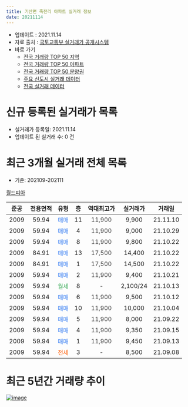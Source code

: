 ```yaml
---
title: 기산면 죽전리 아파트 실거래 정보
date: 20211114
---
```


* 업데이트 : 2021.11.14
* 자료 출처 : [국토교통부 실거래가 공개시스템](http://rt.molit.go.kr)
* 바로 가기
    * [전국 거래량 TOP 50 지역](https://apt-info.github.io/apt-trade-info/tr)
    * [전국 거래량 TOP 50 아파트](https://apt-info.github.io/apt-trade-info/ta)
    * [전국 거래량 TOP 50 분양권](https://apt-info.github.io/apt-trade-info/tb)
    * [주요 신도시 실거래 데이터](https://apt-info.github.io/apt-trade-info/newtown)
    * [전국 실거래 데이터](https://apt-info.github.io/apt-trade-info/all)



<script async src="https://pagead2.googlesyndication.com/pagead/js/adsbygoogle.js"></script>
<!-- 기본광고 -->
<ins class="adsbygoogle"
     style="display:block"
     data-ad-client="ca-pub-1142216861245946"
     data-ad-slot="4805727019"
     data-ad-format="auto"
     data-full-width-responsive="true"></ins>
<script>
     (adsbygoogle = window.adsbygoogle || []).push({});
</script>


# 신규 등록된 실거래가 목록

* 실거래가 등록일: 2021.11.14
* 업데이트 된 실거래 수: 0 건




<script async src="https://pagead2.googlesyndication.com/pagead/js/adsbygoogle.js"></script>
<!-- 기본광고 -->
<ins class="adsbygoogle"
     style="display:block"
     data-ad-client="ca-pub-1142216861245946"
     data-ad-slot="4805727019"
     data-ad-format="auto"
     data-full-width-responsive="true"></ins>
<script>
     (adsbygoogle = window.adsbygoogle || []).push({});
</script>


# 최근 3개월 실거래 전체 목록
* 기준: 202109-202111


[월드피아](https://search.naver.com/search.naver?query=%EC%9B%94%EB%93%9C%ED%94%BC%EC%95%84)

|준공|전용면적|유형|층|역대최고가|실거래가|거래일|
|:---:|:---:|:---:|:---:|:---:|:---:|:---:|
|2009|59.94|<span style="color:#4285F3">매매</span>|11|<span style="color:#444444">11,900</span>|9,900|21.11.10|
|2009|59.94|<span style="color:#4285F3">매매</span>|4|<span style="color:#444444">11,900</span>|9,000|21.10.29|
|2009|59.94|<span style="color:#4285F3">매매</span>|8|<span style="color:#444444">11,900</span>|9,800|21.10.22|
|2009|84.91|<span style="color:#4285F3">매매</span>|13|<span style="color:#444444">17,500</span>|14,400|21.10.22|
|2009|84.91|<span style="color:#4285F3">매매</span>|1|<span style="color:#444444">17,500</span>|14,500|21.10.22|
|2009|59.94|<span style="color:#4285F3">매매</span>|2|<span style="color:#444444">11,900</span>|9,400|21.10.21|
|2009|59.94|<span style="color:#34A853">월세</span>|8|<span style="color:#444444">-</span>|2,100/24|21.10.13|
|2009|59.94|<span style="color:#4285F3">매매</span>|6|<span style="color:#444444">11,900</span>|9,500|21.10.12|
|2009|59.94|<span style="color:#4285F3">매매</span>|10|<span style="color:#444444">11,900</span>|10,000|21.10.04|
|2009|59.94|<span style="color:#4285F3">매매</span>|5|<span style="color:#444444">11,900</span>|8,000|21.09.22|
|2009|59.94|<span style="color:#4285F3">매매</span>|4|<span style="color:#444444">11,900</span>|9,350|21.09.15|
|2009|59.94|<span style="color:#4285F3">매매</span>|1|<span style="color:#444444">11,900</span>|9,450|21.09.13|
|2009|59.94|<span style="color:#FF5A00">전세</span>|3|<span style="color:#444444">-</span>|8,500|21.09.08|



<script async src="https://pagead2.googlesyndication.com/pagead/js/adsbygoogle.js"></script>
<!-- 기본광고 -->
<ins class="adsbygoogle"
     style="display:block"
     data-ad-client="ca-pub-1142216861245946"
     data-ad-slot="4805727019"
     data-ad-format="auto"
     data-full-width-responsive="true"></ins>
<script>
     (adsbygoogle = window.adsbygoogle || []).push({});
</script>


# 최근 5년간 거래량 추이


<div style="width:100%;">
    <canvas id="deal_progress" height="200"></canvas>
</div>

<script>
new Chart(document.getElementById("deal_progress"), {
    type: 'line',
    data: {
        labels: ['16.01','16.02','16.03','16.04','16.05','16.06','16.07','16.08','16.09','16.10','16.11','16.12','17.01','17.02','17.03','17.04','17.05','17.06','17.07','17.08','17.09','17.10','17.11','17.12','18.01','18.02','18.03','18.04','18.05','18.06','18.07','18.08','18.09','18.10','18.11','18.12','19.01','19.02','19.03','19.04','19.05','19.06','19.07','19.08','19.09','19.10','19.12','20.01','20.02','20.03','20.04','20.05','20.06','20.07','20.08','20.09','20.10','20.11','20.12','21.01','21.02','21.03','21.04','21.05','21.06','21.07','21.08','21.09','21.10','21.11'],
        datasets: [{
            label: '매매/분양권',
            data: [2,3,4,1,3,1,5,3,1,1,3,3,2,1,6,1,4,5,3,2,4,3,2,2,2,3,1,4,2,2,2,1,2,4,3,1,4,4,2,2,2,1,2,3,2,3,2,2,5,0,0,4,3,6,1,3,3,3,6,9,7,3,5,5,9,7,5,3,7,1],
            borderColor: "rgba(66, 133, 243, 1)",
            backgroundColor: "rgba(66, 133, 243, 0.05)",
            borderWidth: 1,
            pointRadius: 0,
            fill: false,
            lineTension: 0
        },{
            label: '전/월세',
            data: [3,3,3,2,1,1,0,4,5,1,2,2,3,5,2,5,3,3,0,0,1,1,0,3,7,2,8,4,0,4,1,2,2,3,1,2,3,5,2,1,2,3,3,3,0,3,1,3,2,2,1,2,1,0,2,2,0,3,3,0,2,1,0,0,1,2,0,1,1,0],
            borderColor: "rgba(255, 90, 0, 1)",
            backgroundColor: "rgba(255, 90, 0, 0.05)",
            borderWidth: 1,
            pointRadius: 0,
            fill: false,
            lineTension: 0
        },{
            label: '합계',
            data: [5,6,7,3,4,2,5,7,6,2,5,5,5,6,8,6,7,8,3,2,5,4,2,5,9,5,9,8,2,6,3,3,4,7,4,3,7,9,4,3,4,4,5,6,2,6,3,5,7,2,1,6,4,6,3,5,3,6,9,9,9,4,5,5,10,9,5,4,8,1],
            borderColor: "rgba(0, 0, 0, 1)",
            backgroundColor: "rgba(0, 0, 0, 0.03)",
            borderWidth: 0.1,
            pointRadius: 0,
            fill: true,
            lineTension: 0
        }
        ]
    },
    options: {
        responsive: true,
        title: {
            display: false
        },
        tooltips: {
            mode: 'index',
            intersect: false
        },
        hover: {
            mode: 'nearest',
            intersect: true
        },
        scales: {
            xAxes: [{
                display: true,
                scaleLabel: {
                    display: true,
                    labelString: '년/월'
                }
            }],
            yAxes: [{
                display: true,
                ticks: {
                    suggestedMin: 0,
                },
                scaleLabel: {
                    display: true,
                    labelString: '실거래 수'
                }
            }]
        }
    }
});

</script>


[![image](https://apt-info.github.io/images/2020-01-03-apt-trade-info/1024x500.png)](https://play.google.com/store/apps/details?id=com.aptinfo.apttradeinfo)

